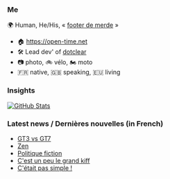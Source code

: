 ### Me

🌍 Human, He/His, « [footer de merde](https://open-time.net/post/2013/07/17/La-veritable-histoire-du-Footer-de-merde-) » 
* 🏠 https://open-time.net 
* 🛠️ Lead dev' of [dotclear](https://git.dotclear.org/dev/dotclear)
* 📷 photo, 🚲 vélo, 🏍️ moto 
* 🇫🇷 native, 🇬🇧 speaking, 🇪🇺 living

### Insights

[![GitHub Stats](https://github-readme-stats-sigma-five.vercel.app/api?username=franck-paul)](https://github.com/franck-paul)

### Latest news / Dernières nouvelles (in French)

<!-- BLOG-POST-LIST:START -->
- [GT3 vs GT7](https://open-time.net/post/2024/06/14/GT3-vs-GT7)
- [Zen](https://open-time.net/post/2024/06/13/Zen)
- [Politique fiction](https://open-time.net/post/2024/06/12/Politique-fiction)
- [C&#39;est un peu le grand kiff](https://open-time.net/post/2024/06/11/C-est-un-peu-le-grand-kiff)
- [C&#39;était pas simple !](https://open-time.net/post/2024/06/10/C-etait-pas-simple-)
<!-- BLOG-POST-LIST:END -->
